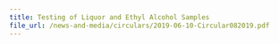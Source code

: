```yaml
---
title: Testing of Liquor and Ethyl Alcohol Samples
file_url: /news-and-media/circulars/2019-06-10-Circular082019.pdf
---
```

